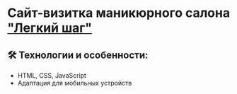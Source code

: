 # Сайт-визитка маникюрного салона ["Легкий шаг"](https://lightstep.webbeat.ru/)

## :hammer_and_wrench: Технологии и особенности:
* HTML, CSS, JavaScript
* Адаптация для мобильных устройств